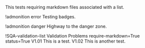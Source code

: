This tests requiring markdown files associated with a list.

!admonition error
Testing badges.

!admonition danger
Highway to the danger zone.

!SQA-validation-list Validation Problems require-markdown=True status=True
    V1.01 This is a test.
    V1.02 This is another test.
